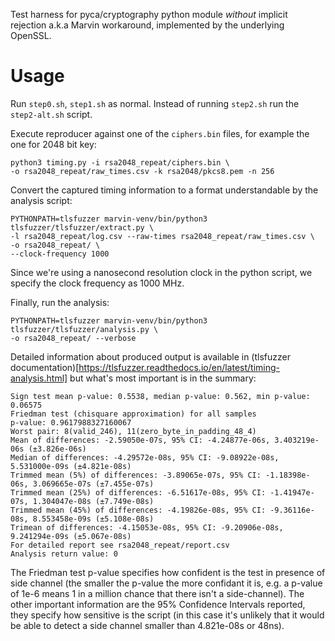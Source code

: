 Test harness for pyca/cryptography python module *without* implicit
rejection a.k.a Marvin workaround, implemented by the underlying OpenSSL.

Usage
=====

Run `step0.sh`, `step1.sh` as normal. Instead of running `step2.sh` run
the `step2-alt.sh` script.

Execute reproducer against one of the `ciphers.bin` files, for example the one
for 2048 bit key:
```
python3 timing.py -i rsa2048_repeat/ciphers.bin \
-o rsa2048_repeat/raw_times.csv -k rsa2048/pkcs8.pem -n 256
```

Convert the captured timing information to a format understandable by
the analysis script:
```
PYTHONPATH=tlsfuzzer marvin-venv/bin/python3 tlsfuzzer/tlsfuzzer/extract.py \
-l rsa2048_repeat/log.csv --raw-times rsa2048_repeat/raw_times.csv \
-o rsa2048_repeat/ \
--clock-frequency 1000
```
Since we're using a nanosecond resolution clock in the python script,
we specify the clock frequency as 1000 MHz.

Finally, run the analysis:
```
PYTHONPATH=tlsfuzzer marvin-venv/bin/python3 tlsfuzzer/tlsfuzzer/analysis.py \
-o rsa2048_repeat/ --verbose
```

Detailed information about produced output is available in
(tlsfuzzer documentation)[https://tlsfuzzer.readthedocs.io/en/latest/timing-analysis.html]
but what's most important is in the summary:
```
Sign test mean p-value: 0.5538, median p-value: 0.562, min p-value: 0.06575
Friedman test (chisquare approximation) for all samples
p-value: 0.9617988327160067
Worst pair: 8(valid_246), 11(zero_byte_in_padding_48_4)
Mean of differences: -2.59050e-07s, 95% CI: -4.24877e-06s, 3.403219e-06s (±3.826e-06s)
Median of differences: -4.29572e-08s, 95% CI: -9.08922e-08s, 5.531000e-09s (±4.821e-08s)
Trimmed mean (5%) of differences: -3.89065e-07s, 95% CI: -1.18398e-06s, 3.069665e-07s (±7.455e-07s)
Trimmed mean (25%) of differences: -6.51617e-08s, 95% CI: -1.41947e-07s, 1.304047e-08s (±7.749e-08s)
Trimmed mean (45%) of differences: -4.19826e-08s, 95% CI: -9.36116e-08s, 8.553458e-09s (±5.108e-08s)
Trimean of differences: -4.15053e-08s, 95% CI: -9.20906e-08s, 9.241294e-09s (±5.067e-08s)
For detailed report see rsa2048_repeat/report.csv
Analysis return value: 0
```

The Friedman test p-value specifies how confident is the test in presence of
side channel (the smaller the p-value the more confidant it is, e.g. a
p-value of 1e-6 means 1 in a million chance that there isn't a side-channel).
The other important information are the 95% Confidence Intervals reported,
they specify how sensitive is the script (in this case it's unlikely that
it would be able to detect a side channel smaller than 4.821e-08s or 48ns).
